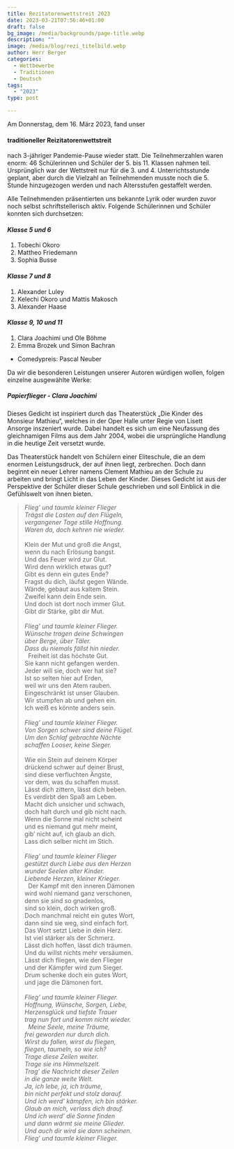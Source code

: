 ```yaml
---
title: Rezitatorenwettstreit 2023
date: 2023-03-21T07:56:46+01:00
draft: false
bg_image: /media/backgrounds/page-title.webp
description: ""
image: /media/blog/rezi_titelbild.webp
author: Herr Berger
categories:
  - Wettbewerbe
  - Traditionen
  - Deutsch
tags:
  - "2023"
type: post

---
```

Am Donnerstag, dem 16. März 2023, fand unser

#### traditioneller Reizitatorenwettstreit

nach 3-jähriger Pandemie-Pause wieder statt. Die Teilnehmerzahlen waren enorm: 46 Schülerinnen und Schüler der 5. bis 11. Klassen nahmen teil. Ursprünglich war der Wettstreit nur für die 3. und 4. Unterrichtsstunde geplant, aber durch die Vielzahl an Teilnehmenden musste noch die 5. Stunde hinzugezogen werden und nach Altersstufen gestaffelt werden.

Alle Teilnehmenden präsentierten uns bekannte Lyrik oder wurden zuvor noch selbst schriftstellerisch aktiv. Folgende Schülerinnen und Schüler konnten sich durchsetzen:

#### _Klasse 5 und 6_

1. Tobechi Okoro
1. Mattheo Friedemann
1. Sophia Busse

#### _Klasse 7 und 8_

1. Alexander Luley
1. Kelechi Okoro und Mattis Makosch
1. Alexander Haase

#### _Klasse 9, 10 und 11_

1. Clara Joachimi und Ole Böhme
1. Emma Brozek und Simon Bachran

- Comedypreis: Pascal Neuber

Da wir die besonderen Leistungen unserer Autoren würdigen wollen, folgen einzelne ausgewählte Werke:

##### Papierflieger - Clara Joachimi

Dieses Gedicht ist inspiriert durch das Theaterstück „Die Kinder des Monsieur Mathieu“, welches in der Oper Halle unter Regie von Lisett Ansorge inszeniert wurde. Dabei handelt es sich um eine Neufassung des gleichnamigen Films aus dem Jahr 2004, wobei die ursprüngliche Handlung in die heutige Zeit versetzt wurde. 

Das Theaterstück handelt von Schülern einer Eliteschule, die an dem enormen Leistungsdruck, der auf ihnen liegt, zerbrechen. Doch dann beginnt ein neuer Lehrer namens Clement Mathieu an der Schule zu arbeiten und bringt Licht in das Leben der Kinder. Dieses Gedicht ist aus der Perspektive der Schüler dieser Schule geschrieben und soll Einblick in die Gefühlswelt von ihnen bieten.

> _Flieg’ und taumle kleiner Flieger_  
> _Trägst die Lasten auf den Flügeln,_  
> _vergangener Tage stille Hoffnung._  
> _Waren da, doch kehren nie wieder._  
> &nbsp;  
> Klein der Mut und groß die Angst,  
> wenn du nach Erlösung bangst.  
> Und das Feuer wird zur Glut.  
> Wird denn wirklich etwas gut?  
> Gibt es denn ein gutes Ende?  
> Fragst du dich, läufst gegen Wände.  
> Wände, gebaut aus kaltem Stein.  
> Zweifel kann dein Ende sein.  
> Und doch ist dort noch immer Glut.  
> Gibt dir Stärke, gibt dir Mut.  
> &nbsp;  
> _Flieg’ und taumle kleiner Flieger._  
> _Wünsche tragen deine Schwingen_  
> _über Berge, über Täler._  
> _Dass du niemals fällst hin nieder._  
>   
> Freiheit ist das höchste Gut.  
> Sie kann nicht gefangen werden.  
> Jeder will sie, doch wer hat sie?  
> Ist so selten hier auf Erden,  
> weil wir uns den Atem rauben.  
> Eingeschränkt ist unser Glauben.  
> Wir stumpfen ab und gehen ein.  
> Ich weiß es könnte anders sein.  
> &nbsp;  
> _Flieg’ und taumle kleiner Flieger._  
> _Von Sorgen schwer sind deine Flügel._  
> _Um den Schlaf gebrachte Nächte_  
> _schaffen Looser, keine Sieger._  
> &nbsp;  
> Wie ein Stein auf deinem Körper  
> drückend schwer auf deiner Brust,  
> sind diese verfluchten Ängste,  
> vor dem, was du schaffen musst.  
> Lässt dich zittern, lässt dich beben.  
> Es verdirbt den Spaß am Leben.  
> Macht dich unsicher und schwach,  
> doch halt durch und gib nicht nach.  
> Wenn die Sonne mal nicht scheint  
> und es niemand gut mehr meint,  
> gib’ nicht auf, ich glaub an dich.  
> Lass dich selber nicht im Stich.  
> &nbsp;  
> _Flieg’ und taumle kleiner Flieger_  
> _gestützt durch Liebe aus den Herzen_  
> _wunder Seelen alter Kinder._  
> _Liebende Herzen, kleiner Krieger._  
> &nbsp;
> Der Kampf mit den inneren Dämonen  
> wird wohl niemand ganz verschonen,  
> denn sie sind so gnadenlos,  
> sind so klein, doch wirken groß.  
> Doch manchmal reicht ein gutes Wort,  
> dann sind sie weg, sind einfach fort.  
> Das Wort setzt Liebe in dein Herz.  
> Ist viel stärker als der Schmerz.  
> Lässt dich hoffen, lässt dich träumen.  
> Und du willst nichts mehr versäumen.  
> Lässt dich fliegen, wie den Flieger  
> und der Kämpfer wird zum Sieger.  
> Drum schenke doch ein gutes Wort,  
> und jage die Dämonen fort.  
> &nbsp;  
> _Flieg’ und taumle kleiner Flieger._  
> _Hoffnung, Wünsche, Sorgen, Liebe,_  
> _Herzensglück und tiefste Trauer_  
> _trag nun fort und komm nicht wieder._  
> &nbsp;
> _Meine Seele, meine Träume,_  
> _frei geworden nur durch dich._  
> _Wirst du fallen, wirst du fliegen,_  
> _fliegen, taumeln, so wie ich?_  
> _Trage diese Zeilen weiter._  
> _Trage sie ins Himmelszelt._  
> _Trag’ die Nachricht dieser Zeilen_  
> _in die ganze weite Welt._  
> _Ja, ich lebe, ja, ich träume,_  
> _bin nicht perfekt und stolz darauf._  
> _Und ich werd’ kämpfen, ich bin stärker._  
> _Glaub an mich, verlass dich drauf._  
> _Und ich werd’ die Sonne finden_  
> _und dann wärmt sie meine Glieder._  
> _Und auch dir wird sie dann scheinen._  
> _Flieg’ und taumle kleiner Flieger._  